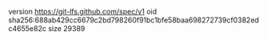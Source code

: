 version https://git-lfs.github.com/spec/v1
oid sha256:688ab429cc6679c2bd798260f91bc1bfe58baa698272739cf0382edc4655e82c
size 29389
